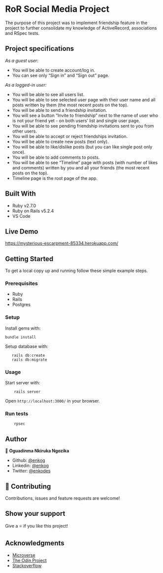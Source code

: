 # RoR Social Media Project

The purpose of this project was to implement friendship feature in the project to further consolidate my knowledge of ActiveRecord, associations and RSpec tests.

## Project specifications

*As a guest user:*

- You will be able to create account/log in.
- You can see only “Sign in” and “Sign out” page.

*As a logged-in user:*

- You will be able to see all users list.
- You will be able to see selected user page with their user name and all    posts written by them (the most recent posts on the top).
- You will be able to send a friendship invitation.
- You will see a button “Invite to friendship” next to the name of user who is not your friend yet - on both users’ list and single user page.
- You will be able to see pending friendship invitations sent to you from other users.
- You will be able to accept or reject friendships invitation.
- You will be able to create new posts (text only).
- You will be able to like/dislike posts (but you can like single post only once).
- You will be able to add comments to posts.
- You will be able to see “Timeline” page with posts (with number of likes and comments) written by you and all your friends (the most recent posts on the top).
- Timeline page is the root page of the app.

## Built With

- Ruby v2.7.0
- Ruby on Rails v5.2.4
- VS Code

## Live Demo

https://mysterious-escarpment-85334.herokuapp.com/

## Getting Started

To get a local copy up and running follow these simple example steps.

### Prerequisites

- Ruby
- Rails
- Postgres

### Setup

Install gems with:

``` 
bundle install
```

Setup database with:

```
   rails db:create
   rails db:migrate
```

### Usage

Start server with:

```
    rails server
```

Open `http://localhost:3000/` in your browser.

### Run tests

``` 
    rpsec
```

## Author

👤 **Oguadinma Nkiruka Ngozika**

-   Github: [@enkog](https://github.com/enkog)
-   Linkedin: [@enkog](https://www.linkedin.com/in/enkog/)
-   Twitter: [@enkodes](https://twitter.com/enkodes)

## 🤝 Contributing

Contributions, issues and feature requests are welcome!

## Show your support

Give a ⭐️ if you like this project!

## Acknowledgments

- <a href="https://www.microverse.org/" target="_blank">Microverse</a> 
- <a href="https://www.theodinproject.com/" target="_blank">The Odin Project</a>
- <a href="https://www.stackoverflow.com/" target="_blank">Stackoverflow</a>